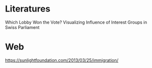 # Literatures

Which Lobby Won the Vote? Visualizing Influence of Interest Groups in Swiss Parliament

# Web
https://sunlightfoundation.com/2013/03/25/immigration/
